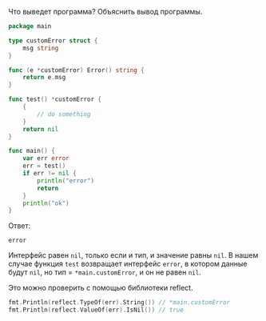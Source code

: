 Что выведет программа? Объяснить вывод программы.

```go
package main

type customError struct {
	msg string
}

func (e *customError) Error() string {
	return e.msg
}

func test() *customError {
	{
		// do something
	}
	return nil
}

func main() {
	var err error
	err = test()
	if err != nil {
		println("error")
		return
	}
	println("ok")
}
```

Ответ:
```
error
```
Интерфейс равен `nil`, только если и тип, и значение равны `nil`.
В нашем случае функция `test` возвращает интерфейс `error`, в котором данные будут `nil`,
но тип = `*main.customError`, и он не равен `nil`.

Это можно проверить с помощью библиотеки reflect.
```go
fmt.Println(reflect.TypeOf(err).String()) // *main.customError
fmt.Println(reflect.ValueOf(err).IsNil()) // true
```

